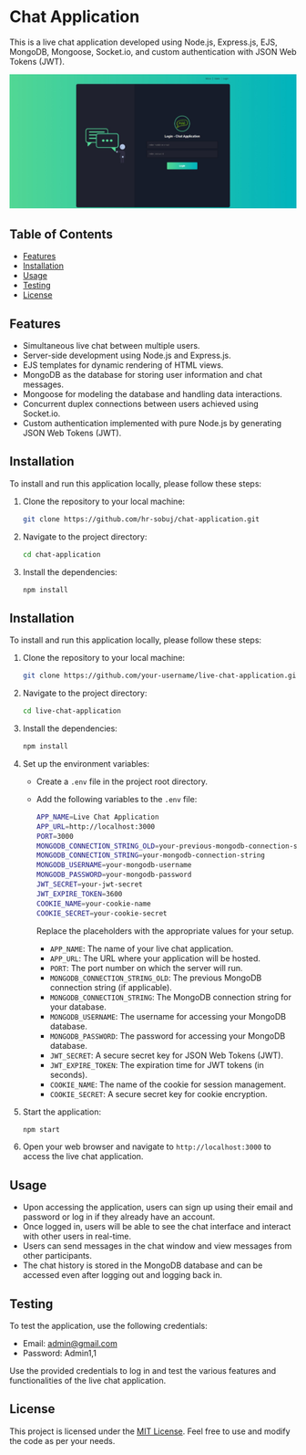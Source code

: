 # Chat Application

This is a live chat application developed using Node.js, Express.js, EJS, MongoDB, Mongoose, Socket.io, and custom authentication with JSON Web Tokens (JWT).

![screenshot](screenshots/screenshot.jpeg)

## Table of Contents

- [Features](#features)
- [Installation](#installation)
- [Usage](#usage)
- [Testing](#testing)
- [License](#license)

## Features

- Simultaneous live chat between multiple users.
- Server-side development using Node.js and Express.js.
- EJS templates for dynamic rendering of HTML views.
- MongoDB as the database for storing user information and chat messages.
- Mongoose for modeling the database and handling data interactions.
- Concurrent duplex connections between users achieved using Socket.io.
- Custom authentication implemented with pure Node.js by generating JSON Web Tokens (JWT).

## Installation

To install and run this application locally, please follow these steps:

1. Clone the repository to your local machine:

   ```bash
   git clone https://github.com/hr-sobuj/chat-application.git
   ```

2. Navigate to the project directory:

   ```bash
   cd chat-application
   ```

3. Install the dependencies:

   ```bash
   npm install
   ```

## Installation

To install and run this application locally, please follow these steps:

1. Clone the repository to your local machine:

   ```bash
   git clone https://github.com/your-username/live-chat-application.git
   ```

2. Navigate to the project directory:

   ```bash
   cd live-chat-application
   ```

3. Install the dependencies:

   ```bash
   npm install
   ```

4. Set up the environment variables:

   - Create a `.env` file in the project root directory.
   - Add the following variables to the `.env` file:

     ```bash
     APP_NAME=Live Chat Application
     APP_URL=http://localhost:3000
     PORT=3000
     MONGODB_CONNECTION_STRING_OLD=your-previous-mongodb-connection-string
     MONGODB_CONNECTION_STRING=your-mongodb-connection-string
     MONGODB_USERNAME=your-mongodb-username
     MONGODB_PASSWORD=your-mongodb-password
     JWT_SECRET=your-jwt-secret
     JWT_EXPIRE_TOKEN=3600
     COOKIE_NAME=your-cookie-name
     COOKIE_SECRET=your-cookie-secret
     ```

     Replace the placeholders with the appropriate values for your setup.

     - `APP_NAME`: The name of your live chat application.
     - `APP_URL`: The URL where your application will be hosted.
     - `PORT`: The port number on which the server will run.
     - `MONGODB_CONNECTION_STRING_OLD`: The previous MongoDB connection string (if applicable).
     - `MONGODB_CONNECTION_STRING`: The MongoDB connection string for your database.
     - `MONGODB_USERNAME`: The username for accessing your MongoDB database.
     - `MONGODB_PASSWORD`: The password for accessing your MongoDB database.
     - `JWT_SECRET`: A secure secret key for JSON Web Tokens (JWT).
     - `JWT_EXPIRE_TOKEN`: The expiration time for JWT tokens (in seconds).
     - `COOKIE_NAME`: The name of the cookie for session management.
     - `COOKIE_SECRET`: A secure secret key for cookie encryption.

5. Start the application:

   ```bash
   npm start
   ```

6. Open your web browser and navigate to `http://localhost:3000` to access the live chat application.

## Usage

- Upon accessing the application, users can sign up using their email and password or log in if they already have an account.
- Once logged in, users will be able to see the chat interface and interact with other users in real-time.
- Users can send messages in the chat window and view messages from other participants.
- The chat history is stored in the MongoDB database and can be accessed even after logging out and logging back in.

## Testing

To test the application, use the following credentials:

- Email: admin@gmail.com
- Password: Admin1,1

Use the provided credentials to log in and test the various features and functionalities of the live chat application.

## License

This project is licensed under the [MIT License](LICENSE). Feel free to use and modify the code as per your needs.
